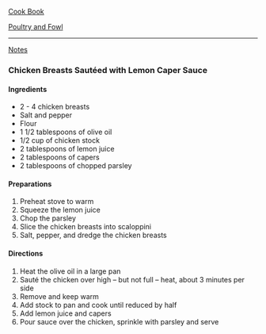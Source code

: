 [Cook Book]()  

[Poultry and Fowl]()  

-----  

[Notes]()  

### Chicken Breasts Sautéed with Lemon Caper Sauce  

#### Ingredients

* 2 - 4 chicken breasts  
* Salt and pepper  
* Flour  
* 1 1/2 tablespoons of olive oil  
* 1/2 cup of chicken stock  
* 2 tablespoons of lemon juice  
* 2 tablespoons of capers  
* 2 tablespoons of chopped parsley  

#### Preparations

1. Preheat stove to warm  
2. Squeeze the lemon juice  
3. Chop the parsley  
4. Slice the chicken breasts into scaloppini  
5. Salt, pepper, and dredge the chicken breasts  

#### Directions

1. Heat the olive oil in a large pan
2. Sauté the chicken over high – but not full – heat, about 3 minutes per side    
3. Remove and keep warm   
4. Add stock to pan and cook until reduced by half  
5. Add lemon juice and capers  
6. Pour sauce over the chicken, sprinkle with parsley and serve  

